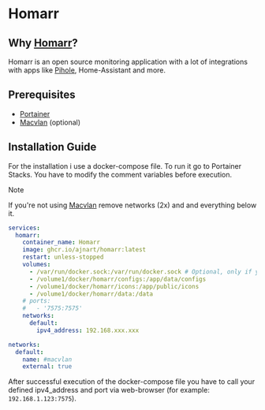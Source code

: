 # Homarr

## Why [Homarr](https://homarr.dev)?

Homarr is an open source monitoring application with a lot of integrations with apps like [Pihole](/Pihole/README.md), Home-Assistant and more.

## Prerequisites

- [Portainer](/Portainer/README.md)
- [Macvlan](/Macvlan/README.md) (optional)

## Installation Guide

For the installation i use a docker-compose file. To run it go to Portainer Stacks. You have to modify the comment variables before execution.

> [!NOTE]  
> If you're not using [Macvlan](/Macvlan/README.md) remove networks (2x) and and everything below it.

```yaml
services:
  homarr:
    container_name: Homarr
    image: ghcr.io/ajnart/homarr:latest
    restart: unless-stopped
    volumes:
      - /var/run/docker.sock:/var/run/docker.sock # Optional, only if you want docker integration
      - /volume1/docker/homarr/configs:/app/data/configs
      - /volume1/docker/homarr/icons:/app/public/icons
      - /volume1/docker/homarr/data:/data
    # ports:
    #   - '7575:7575'
    networks:
      default:
        ipv4_address: 192.168.xxx.xxx

networks:
  default:
    name: #macvlan
    external: true
```

After successful execution of the docker-compose file you have to call your defined ipv4_address and port via web-browser (for example: `192.168.1.123:7575`).